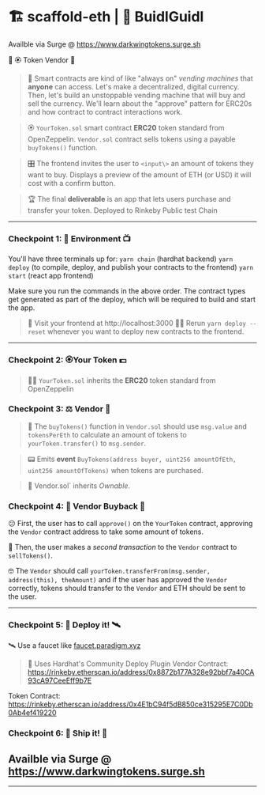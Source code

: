 # 🏗 scaffold-eth | 🏰 BuidlGuidl

Availble via Surge @ https://www.darkwingtokens.surge.sh

🚩 🏵 Token Vendor 🤖

> 🤖 Smart contracts are kind of like "always on" _vending machines_ that **anyone** can access. Let's make a decentralized, digital currency. Then, let's build an unstoppable vending machine that will buy and sell the currency. We'll learn about the "approve" pattern for ERC20s and how contract to contract interactions work.

> 🏵  `YourToken.sol` smart contract  **ERC20** token standard from OpenZeppelin. `Vendor.sol` contract sells tokens using a payable `buyTokens()` function.

> 🎛  The frontend invites the user to `<input\>` an amount of tokens they want to buy.  Displays a preview of the amount of ETH (or USD) it will cost with a confirm button.


> 🏆 The final **deliverable** is an app that lets users purchase and transfer your token. Deployed to Rinkeby Public test Chain 



---

### Checkpoint 1: 🔭 Environment 📺

You'll have three terminals up for:
`yarn chain` (hardhat backend)
`yarn deploy` (to compile, deploy, and publish your contracts to the frontend)
`yarn start` (react app frontend)

Make sure you run the commands in the above order. The contract types get generated as part of the deploy, which will be required to build and start the app.

> 👀 Visit your frontend at http://localhost:3000
> 👩‍💻 Rerun `yarn deploy --reset` whenever you want to deploy new contracts to the frontend.
---

### Checkpoint 2: 🏵Your Token 💵

> 👩‍💻  `YourToken.sol`  inherits the **ERC20** token standard from OpenZeppelin

### Checkpoint 3: ⚖️ Vendor 🤖

> 📝 The `buyTokens()` function in `Vendor.sol` should use `msg.value` and `tokensPerEth` to calculate an amount of tokens to `yourToken.transfer()` to `msg.sender`.

> 📟 Emits **event** `BuyTokens(address buyer, uint256 amountOfEth, uint256 amountOfTokens)` when tokens are purchased.


> 📝  Vendor.sol`  inherits _Ownable_.

### Checkpoint 4: 🤔 Vendor Buyback 🤯



😕 First, the user has to call `approve()` on the `YourToken` contract, approving the `Vendor` contract address to take some amount of tokens.

🤨 Then, the user makes a _second transaction_ to the `Vendor` contract to `sellTokens()`.

🤓 The `Vendor` should call `yourToken.transferFrom(msg.sender, address(this), theAmount)` and if the user has approved the `Vendor` correctly, tokens should transfer to the `Vendor` and ETH should be sent to the user.

---
### Checkpoint 5: 💾 Deploy it! 🛰

🛰 Use a faucet like [faucet.paradigm.xyz](https://faucet.paradigm.xyz/)

> 🚀 Uses Hardhat's Community Deploy Plugin
Vendor Contract:
https://rinkeby.etherscan.io/address/0x8872b177A328e92bbf7a40CA93cA97CeeEff9b7E

Token Contract:
https://rinkeby.etherscan.io/address/0x4E1bC94f5dB850ce315295E7C0Db0Ab4ef419220

### Checkpoint 6: 🚢 Ship it! 🚁
Availble via Surge @ https://www.darkwingtokens.surge.sh
---




---


